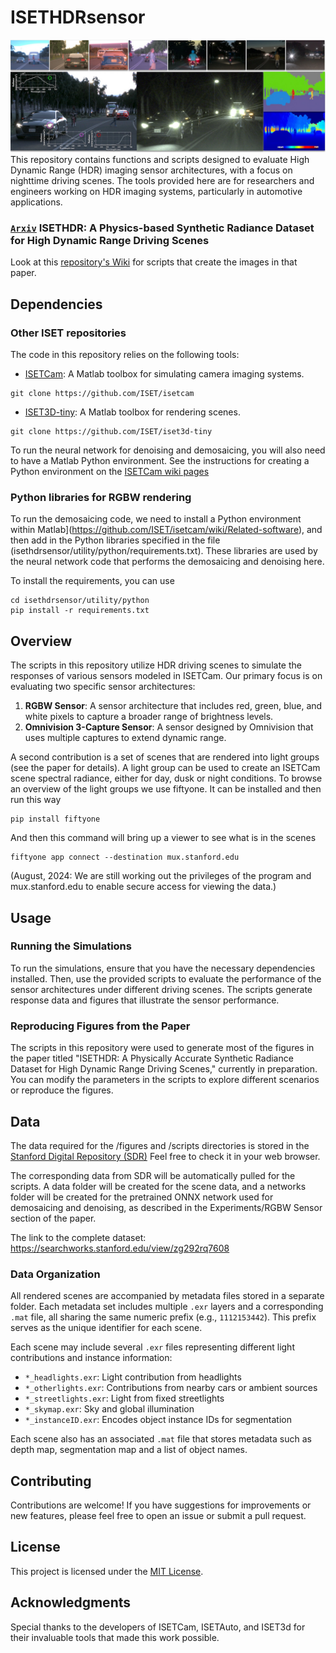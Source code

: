 # ISETHDRsensor
![Introduction Figure](figures/OpenFig.jpg)
This repository contains functions and scripts designed to evaluate High Dynamic Range (HDR) imaging sensor architectures, with a focus on nighttime driving scenes. The tools provided here are for researchers and engineers working on HDR imaging systems, particularly in automotive applications.

### [`Arxiv`](https://arxiv.org/pdf/2408.12048) ISETHDR: A Physics-based Synthetic Radiance Dataset for High Dynamic Range Driving Scenes  

Look at this [repository's Wiki](https://github.com/ISET/isethdrsensor/wiki) for scripts that create the images in that paper.

## Dependencies

### Other ISET repositories
The code in this repository relies on the following tools:

- [ISETCam](https://github.com/ISET/isetcam): A Matlab toolbox for simulating camera imaging systems.
```
git clone https://github.com/ISET/isetcam
```
- [ISET3D-tiny](https://github.com/ISET/iset3d-tiny): A Matlab toolbox for rendering scenes.
```
git clone https://github.com/ISET/iset3d-tiny
```

To run the neural network for denoising and demosaicing, you will also need to have a Matlab Python environment.  See the instructions for creating a Python environment on the [ISETCam wiki pages]()

### Python libraries for RGBW rendering

To run the demosaicing code, we need to install a Python environment within Matlab](https://github.com/ISET/isetcam/wiki/Related-software), and then add in the Python libraries specified in the file (isethdrsensor/utility/python/requirements.txt).  These libraries are used by the neural network code that performs the demosaicing and denoising here.

To install the requirements, you can use
```
cd isethdrsensor/utility/python
pip install -r requirements.txt
```
## Overview

The scripts in this repository utilize HDR driving scenes to simulate the responses of various sensors modeled in ISETCam. Our primary focus is on evaluating two specific sensor architectures:

1. **RGBW Sensor**: A sensor architecture that includes red, green, blue, and white pixels to capture a broader range of brightness levels.
2. **Omnivision 3-Capture Sensor**: A sensor designed by Omnivision that uses multiple captures to extend dynamic range.

A second contribution is a set of scenes that are rendered into light groups (see the paper for details).  A light group can be used to create an ISETCam scene spectral radiance, either for day, dusk or night conditions. To browse an overview of the light groups we use fiftyone.  It can be installed and then run this way
```   
pip install fiftyone
```
And then this command will bring up a viewer to see what is in the scenes
```   
fiftyone app connect --destination mux.stanford.edu
```
(August, 2024:  We are still working out the privileges of the program and mux.stanford.edu to enable secure access for viewing the data.)

## Usage

### Running the Simulations

To run the simulations, ensure that you have the necessary dependencies installed. Then, use the provided scripts to evaluate the performance of the sensor architectures under different driving scenes. The scripts generate response data and figures that illustrate the sensor performance.

### Reproducing Figures from the Paper

The scripts in this repository were used to generate most of the figures in the paper titled "ISETHDR: A Physically Accurate Synthetic Radiance Dataset for High Dynamic Range Driving Scenes," currently in preparation. You can modify the parameters in the scripts to explore different scenarios or reproduce the figures.

## Data
The data required for the /figures and /scripts directories is stored in the [Stanford Digital Repository (SDR)](https://searchworks.stanford.edu/view/bt316kj3589) Feel free to check it in your web browser.

The corresponding data from SDR will be automatically pulled for the scripts. A data folder will be created for the scene data, and a networks folder will be created for the pretrained ONNX network used for demosaicing and denoising, as described in the Experiments/RGBW Sensor section of the paper.

The link to the complete dataset: https://searchworks.stanford.edu/view/zg292rq7608

### Data Organization

All rendered scenes are accompanied by metadata files stored in a separate folder. Each metadata set includes multiple `.exr` layers and a corresponding `.mat` file, all sharing the same numeric prefix (e.g., `1112153442`). This prefix serves as the unique identifier for each scene.

Each scene may include several `.exr` files representing different light contributions and instance information:

- `*_headlights.exr`: Light contribution from headlights
- `*_otherlights.exr`: Contributions from nearby cars or ambient sources
- `*_streetlights.exr`: Light from fixed streetlights
- `*_skymap.exr`: Sky and global illumination
- `*_instanceID.exr`: Encodes object instance IDs for segmentation

Each scene also has an associated `.mat` file that stores metadata such as depth map, segmentation map and a list of object names.

## Contributing

Contributions are welcome! If you have suggestions for improvements or new features, please feel free to open an issue or submit a pull request.

## License

This project is licensed under the [MIT License](LICENSE).

## Acknowledgments

Special thanks to the developers of ISETCam, ISETAuto, and ISET3d for their invaluable tools that made this work possible.
